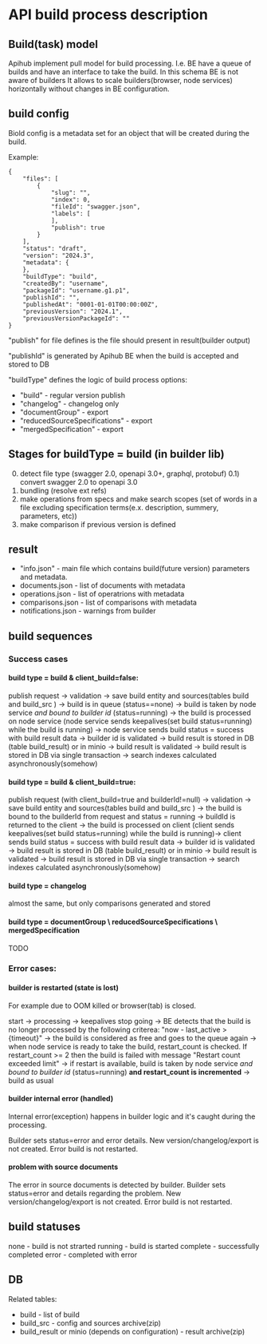 # API build process description

## Build(task) model

Apihub implement pull model for build processing.
I.e. BE have a queue of builds and have an interface to take the build.
In this schema BE is not aware of builders
It allows to scale builders(browser, node services) horizontally without changes in BE configuration.

## build config

Biold config is a metadata set for an object that will be created during the build.

Example:
```
{
    "files": [
        {
            "slug": "",
            "index": 0,
            "fileId": "swagger.json",
            "labels": [
            ],
            "publish": true
        }
    ],
    "status": "draft",
    "version": "2024.3",
    "metadata": {
    },
    "buildType": "build",
    "createdBy": "username",
    "packageId": "username.g1.p1",
    "publishId": "",
    "publishedAt": "0001-01-01T00:00:00Z",
    "previousVersion": "2024.1",
    "previousVersionPackageId": ""
}
```

"publish" for file defines is the file should present in result(builder output)

"publishId" is generated by Apihub BE when the build is accepted and stored to DB

"buildType" defines the logic of build process
options:
* "build" - regular version publish
* "changelog" - changelog only
* "documentGroup" - export
* "reducedSourceSpecifications" - export
* "mergedSpecification" - export


## Stages for buildType = build (in builder lib)

0) detect file type (swagger 2.0, openapi 3.0+, graphql, protobuf)
0.1) convert swagger 2.0 to openapi 3.0
1) bundling (resolve ext refs)
2) make operations from specs and make search scopes (set of words in a file excluding specification terms(e.x. description, summery, parameters, etc))
3) make comparison if previous version is defined

## result

* "info.json" - main file which contains build(future version) parameters and metadata.
* documents.json - list of documents with metadata
* operations.json - list of operatrions with metadata
* comparisons.json - list of comparisons with metadata
* notifications.json - warnings from builder


## build sequences

### Success cases

#### build type = build & client_build=false:

publish request -> validation -> save build entity and sources(tables build and build_src ) -> build is in queue (status==none) ->
build is taken by node service *and bound to builder id* (status=running) -> the build is processed on node service (node service sends keepalives(set build status=running) while the build is running) -> node service sends build status = success with build result data -> builder id is validated -> build result is stored in DB (table build_result) or in minio -> build result is validated -> build result is stored in DB via single transaction -> search indexes calculated asynchronously(somehow)

#### build type = build & client_build=true:

publish request (with client_build=true and builderId!=null) -> validation -> save build entity and sources(tables build and build_src ) -> the build is bound to the builderId from request and status = running -> buildId is returned to the client -> the build is processed on client (client sends keepalives(set build status=running) while the build is running)-> client sends build status = success with build result data -> builder id is validated -> build result is stored in DB (table build_result) or in minio -> build result is validated -> build result is stored in DB via single transaction -> search indexes calculated asynchronously(somehow)

#### build type = changelog

almost the same, but only comparisons generated and stored

#### build type = documentGroup \ reducedSourceSpecifications \ mergedSpecification

TODO

### Error cases:

#### builder is restarted (state is lost)

For example due to OOM killed or browser(tab) is closed.

start -> processing -> keepalives stop going -> BE detects that the build is no longer processed by the following criterea: "now - last_active > {timeout}" ->
the build is considered as free and goes to the queue again -> when node service is ready to take the build, restart_count is checked. If restart_count >= 2 then the build is failed with message "Restart count exceeded limit" -> if restart is available, build is taken by node service *and bound to builder id* (status=running) **and restart_count is incremented** -> build as usual

#### builder internal error (handled)

Internal error(exception) happens in builder logic and it's caught during the processing.

Builder sets status=error and error details.
New version/changelog/export is not created.
Error build is not restarted.

#### problem with source documents

The error in source documents is detected by builder.
Builder sets status=error and details regarding the problem.
New version/changelog/export is not created.
Error build is not restarted.

## build statuses

none - build is not strarted
running - build is started
complete - successfully completed
error - completed with error

## DB

Related tables:
* build - list of build
* build_src - config and sources archive(zip)
* build_result or minio (depends on configuration) - result archive(zip)
